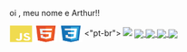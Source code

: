oi , meu nome e Arthur!! 

  <img align="center" alt="arthur-Js" height="30" width="40" src="https://raw.githubusercontent.com/devicons/devicon/master/icons/javascript/javascript-plain.svg">
   <img align="center" alt="Rafa-HTML" height="30" width="40" src="https://raw.githubusercontent.com/devicons/devicon/master/icons/html5/html5-original.svg">
   <img align="center" alt="Rafa-CSS" height="30" width="40" src="https://raw.githubusercontent.com/devicons/devicon/master/icons/css3/css3-original.svg">



   <picture>
<"pt-br">
  <source
    srcset="https://github-readme-stats.vercel.app/api?username=arthursollar&show_icons=true&theme=Gradient"
    media="(prefers-color-scheme: Gradient)" 
    locale="(pt-br)"
  />
  <source
    srcset="https://github-readme-stats.vercel.app/api?username=arthursollar&show_icons=true"
    media="(prefers-color-scheme: Gradient), (prefers-color-scheme: no-preference)"
     locale="(pt-br)"
            />
  <img src="https://github-readme-stats.vercel.app/api?username=arthursollar&show_icons=true"  locale="(pt-br)"/>


</picture>
<a href="https://github.com/anuraghazra/github-readme-stats">
  <img height=200 align="center" src="https://github-readme-stats.vercel.app/api?username=anuraghazra" />
</a>
<a href="https://github.com/anuraghazra/convoychat">
  <img height=200 align="center" src="https://github-readme-stats.vercel.app/api/top-langs?username=anuraghazra&layout=compact&langs_count=8&card_width=320" />
</a>
<a href="https://github.com/anuraghazra/github-readme-stats">
  <img align="center" src="https://github-readme-stats.vercel.app/api/pin/?username=anuraghazra&repo=github-readme-stats" />
</a>
<a href="https://github.com/anuraghazra/convoychat">
  <img align="center" src="https://github-readme-stats.vercel.app/api/pin/?username=anuraghazra&repo=convoychat" />
</a>
